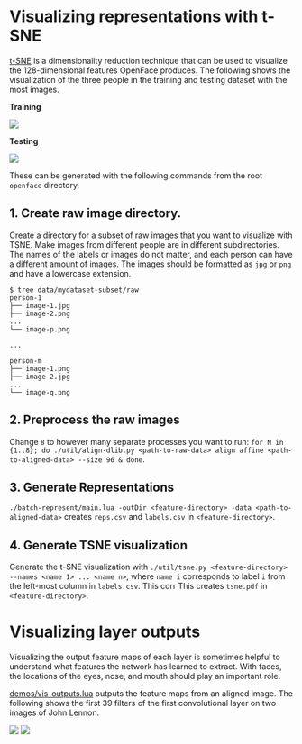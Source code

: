# Visualizing representations with t-SNE
[t-SNE](http://lvdmaaten.github.io/tsne/) is a dimensionality
reduction technique that can be used to visualize the
128-dimensional features OpenFace produces.
The following shows the visualization of the three people
in the training and testing dataset with the most images.

**Training**

![](https://raw.githubusercontent.com/cmusatyalab/openface/master/images/train-tsne.png)

**Testing**

![](https://raw.githubusercontent.com/cmusatyalab/openface/master/images/val-tsne.png)

These can be generated with the following commands from the root
`openface` directory.

## 1. Create raw image directory.
Create a directory for a subset of raw images that you want to visualize
with TSNE.
Make images from different
people are in different subdirectories. The names of the labels or
images do not matter, and each person can have a different amount of images.
The images should be formatted as `jpg` or `png` and have
a lowercase extension.

```
$ tree data/mydataset-subset/raw
person-1
├── image-1.jpg
├── image-2.png
...
└── image-p.png

...

person-m
├── image-1.png
├── image-2.jpg
...
└── image-q.png
```


## 2. Preprocess the raw images
Change `8` to however many
separate processes you want to run:
`for N in {1..8}; do ./util/align-dlib.py <path-to-raw-data> align affine <path-to-aligned-data> --size 96 & done`.

## 3. Generate Representations
`./batch-represent/main.lua -outDir <feature-directory> -data <path-to-aligned-data>`
creates `reps.csv` and `labels.csv` in `<feature-directory>`.

## 4. Generate TSNE visualization
Generate the t-SNE visualization with
`./util/tsne.py <feature-directory> --names <name 1> ... <name n>`,
where `name i` corresponds to label `i` from the
left-most column in `labels.csv`.
This corr
This creates `tsne.pdf` in `<feature-directory>`.

# Visualizing layer outputs
Visualizing the output feature maps of each layer
is sometimes helpful to understand what features
the network has learned to extract.
With faces, the locations of the eyes, nose, and
mouth should play an important role.

[demos/vis-outputs.lua](https://github.com/cmusatyalab/openface/blob/master/demos/vis-outputs.lua)
outputs the feature maps from an aligned image.
The following shows the first 39 filters of the
first convolutional layer on two images
of John Lennon.

![](https://raw.githubusercontent.com/cmusatyalab/openface/master/images/nn4.v1.conv1.lennon-1.png)
![](https://raw.githubusercontent.com/cmusatyalab/openface/master/images/nn4.v1.conv1.lennon-2.png)
